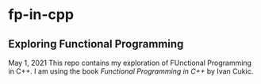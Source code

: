 # fp-in-cpp

## Exploring Functional Programming

May 1, 2021
This repo contains my exploration of FUnctional Programming in C++. I am using the book *Functional Programming in C++* by Ivan Cukic. 